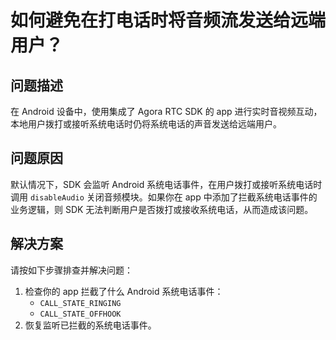 # 如何避免在打电话时将音频流发送给远端用户？

## 问题描述

在 Android 设备中，使用集成了 Agora RTC SDK 的 app 进行实时音视频互动，本地用户拨打或接听系统电话时仍将系统电话的声音发送给远端用户。

## 问题原因

默认情况下，SDK 会监听 Android 系统电话事件，在用户拨打或接听系统电话时调用 `disableAudio` 关闭音频模块。如果你在 app 中添加了拦截系统电话事件的业务逻辑，则 SDK 无法判断用户是否拨打或接收系统电话，从而造成该问题。

## 解决方案

请按如下步骤排查并解决问题：

1. 检查你的 app 拦截了什么 Android 系统电话事件：
   - `CALL_STATE_RINGING`
   - `CALL_STATE_OFFHOOK`
2. 恢复监听已拦截的系统电话事件。